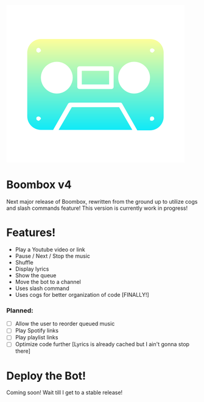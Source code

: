 ![Boombox Icon](https://raw.githubusercontent.com/lonewanderer27/Boombox-v4/master/boombox_v4_icon.png) 
# Boombox v4
Next major release of Boombox, rewritten from the ground up to utilize cogs and slash commands feature!
This version is currently work in progress!

# Features!
- Play a Youtube video or link
- Pause / Next / Stop the music
- Shuffle
- Display lyrics
- Show the queue
- Move the bot to a channel
- Uses slash command 
- Uses cogs for better organization of code [FINALLY!]

### Planned:
- [ ] Allow the user to reorder queued music
- [ ] Play Spotify links
- [ ] Play playlist links
- [ ] Optimize code further [Lyrics is already cached but I ain't gonna stop there]

# Deploy the Bot!
Coming soon! Wait till I get to a stable release!